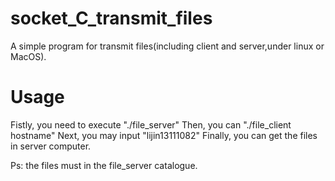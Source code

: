 socket_C_transmit_files
=======================

A simple program for transmit files(including client and server,under linux or MacOS).

Usage
=======================
Fistly, you need to execute "./file_server"
Then, you can "./file_client hostname"
Next, you may input "lijin13111082"
Finally, you can get the files in server computer.

Ps: the files must in the file_server catalogue.
